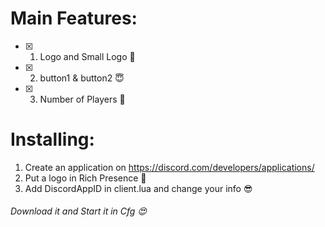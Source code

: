 # Main Features: #
- [x]  1. Logo and Small Logo 🎁
- [x]  2. button1 & button2 😇
- [x]  3. Number of Players 👀

# Installing: #
1. Create an application on https://discord.com/developers/applications/
2. Put a logo in Rich Presence 🤍
3. Add DiscordAppID in client.lua and change your info 😎

###### Download it and Start it in Cfg 😍 ######
